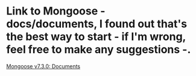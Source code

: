 # Link to __Mongoose__ - docs/documents, I found out that's the best way to start - if I'm wrong, feel free to make any suggestions -.

[Mongoose v7.3.0: Documents](https://mongoosejs.com/docs/documents.html)